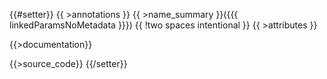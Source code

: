 {{#setter}}
{{ >annotations }}
{{ >name_summary }}({{{ linkedParamsNoMetadata }}})  {{ !two spaces intentional }}
{{ >attributes }}

{{>documentation}}

{{>source_code}}
{{/setter}}

